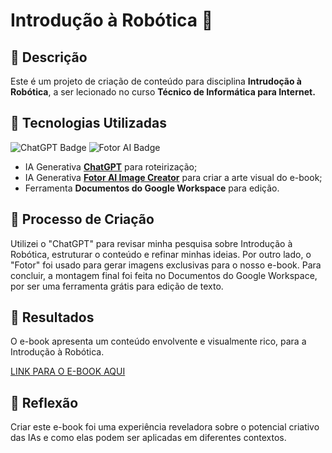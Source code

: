# Introdução à Robótica 🌌

## 📒 Descrição
Este é um projeto de criação de conteúdo para  disciplina **Intrudoção à Robótica**, a ser lecionado no curso **Técnico de Informática para Internet.**

## 🤖 Tecnologias Utilizadas
![ChatGPT Badge](https://img.shields.io/badge/Powered_by-ChatGPT_3.5-1f77b4?logo=openai)
![Fotor AI Badge](https://img.shields.io/badge/Powered_by-Fotor_AI_Image_Creator-FF5733?logo=fotor.com&logoColor=white)
- IA Generativa **[ChatGPT](https://chat.openai.com)** para roteirização;
- IA Generativa **[Fotor AI Image Creator](https://www.fotor.com/images/create)** para criar a arte visual do e-book;
- Ferramenta **Documentos do Google Workspace** para edição.

## 🧐 Processo de Criação
Utilizei o "ChatGPT" para revisar minha pesquisa sobre Introdução à Robótica, estruturar o conteúdo e refinar minhas ideias. Por outro lado, o "Fotor" foi usado para gerar imagens exclusivas para o nosso e-book. Para concluir, a montagem final foi feita no Documentos do Google Workspace, por ser uma ferramenta grátis para edição de texto.

## 🚀 Resultados
O e-book apresenta um conteúdo envolvente e visualmente rico, para a Introdução à Robótica.

[LINK PARA O E-BOOK AQUI]()

## 💭 Reflexão
Criar este e-book foi uma experiência reveladora sobre o potencial criativo das IAs e como elas podem ser aplicadas em diferentes contextos.
